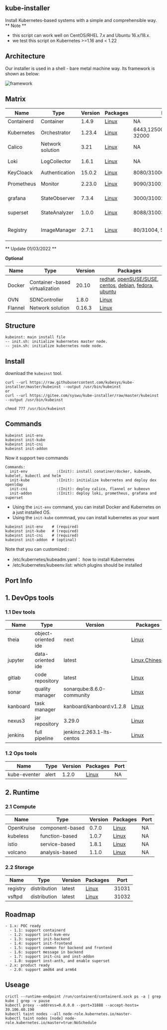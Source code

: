 ## kube-installer

Install Kubernetes-based systems with a simple and comprehensible way.
** Note **
- this script can work well on CentOS/RHEL 7.x and Ubuntu 16.x/18.x.
- we test this script on Kubernetes >=1.16 and < 1.22


## Architecture

Our installer is used in a shell - bare metal machine way. Its framework is shown as below:

![framework](./others/framework.jpg)

## Matrix


| Name        | Type      | Version |  Packages   |  Ports    |     DNS   |   command  |      
| ------      | ------    | ------  | ------      |   -----   |    -----  |   -----   |
| Containerd  | Container        | 1.4.9    | [Linux](https://containerd.io/docs/getting-started/)|            NA                |              NA              | init-env |
| Kubernetes  | Orchestrator     | 1.23.4   | [Linux](https://docs.kubernetes.io/)                | 6443,12500,12501,30000-32000 |              NA              | init-env |
| Calico      | Network solution | 3.21     | [Linux](https://docs.projectcalico.org/)            |            NA                |              NA              | init-cni |
| Loki        | LogCollector     | 1.6.1    | [Linux](https://grafana.com/oss/loki/)              |            NA                |              NA              |init-addon| 
| KeyCloack   | Authentication   | 15.0.2   | [Linux](https://www.keycloak.org/)                  |         8080/31000           |              NA              |   ---    |
| Prometheus  | Monitor          | 2.23.0   | [Linux](https://github.com/prometheus/prometheus/)  |         9090/31001           |              NA              |init-addon|
| grafana     | StateObserver    | 7.3.4    | [Linux](https://community.grafana.com/)             |         3000/31002           |              NA              |init-addon|
| superset    | StateAnalyzer    | 1.0.0    | [Linux](https://superset.apache.org//)              |         8088/31003           |              NA              |init-addon|
| Registry    | ImageManager     | 2.7.1    | [Linux](https://goharbor.io/)                       |     80/31004, 5000/31005     | devops-harbor-registry.devops-system    |   ---    |

** Update 01/03/2022 **


**Optional**

| Name        | Type      | Version |  Packages  |
| ------      | ------    | ------  | ------      |
| Docker      | Container-based virtualization | 20.10   | [redhat](https://docs.docker.com/install/linux/docker-ee/rhel/), [openSUSE/SUSE](https://docs.docker.com/install/linux/docker-ee/suse/), [centos](https://docs.docker.com/install/linux/docker-ce/centos/), [debian](https://docs.docker.com/install/linux/docker-ce/debian/), [fedora](https://docs.docker.com/install/linux/docker-ce/fedora/), [ubuntu](https://docs.docker.com/install/linux/docker-ce/ubuntu/) |
| OVN         | SDNController    | 1.8.0    | [Linux](https://github.com/alauda/kube-ovn)     |          
| Flannel     | Network solution | 0.16.3   | [Linux](https://github.com/flannel-io/flannel/) |
## Structure

```
kubeinst: main install file
-- init.sh: initialize kubernetes master node.
-- join.sh: initialize kubernetes node node.
```

## Install

download the `kubeinst` tool.

```
curl --url https://raw.githubusercontent.com/kubesys/kube-installer/master/kubeinst --output /usr/bin/kubeinst
or
curl --url https://gitee.com/syswu/kube-installer/raw/master/kubeinst --output /usr/bin/kubeinst

chmod 777 /usr/bin/kubeinst
```

## Commands

```
kubeinst init-env
kubeinst init-kube
kubeinst init-cni
kubeinst init-addon
```

Now it support two commands

```
Commands:
  init-env             :(Init): install conatiner/docker, kubeadm, kubelet, kubectl and helm
  init-kube            :(Init): initialize kubernetes and deploy dex openldap
  init-cni             :(Init): deploy calico, flannel or kubeovn
  init-addon           :(Init): deploy loki, prometheus, grafana and superset
```

- Using the `init-env` command, you can install Docker and Kubernetes on a just installed OS.
- Using the `init-kube` commnad, you can install kubernetes as your want

```
kubeinst init-env    # (required)
kubeinst init-kube   # (required)
kubeinst init-cni    # (required)
kubeinst init-addon  # (optinal)
```

Note that you can customized :

- /etc/kubernetes/kubeadm.yaml： how to install Kubernetes
- /etc/kubernetes/kubeenv.list: which plugins should be installed


## Port Info

## 1. DevOps tools

### 1.1 Dev tools

| Name        | Type      | Version |  Packages  |   Port |
| ------      | ------    | ------  | ------      | ------ |
| theia       | object-oriented ide  |  next    | [Linux](https://theia-ide.org/docs/)                         |  31011       |
| jupyter     | data-oriented  ide   | latest  | [Linux](https://jupyter-docker-stacks.readthedocs.io/en/latest/index.html),[Chinese](https://www.cnblogs.com/zeryter/p/11331811.html)                                                              |  31012       |
| gitlab      | code repository      | latest  | [Linux](https://hub.docker.com/r/gitlab/gitlab-ce)            |  31013       |
| sonar       | quality manager |  sonarqube:8.6.0-community  | [Linux](https://docs.sonarqube.org/latest/)    |  31014       |
| kanboard    | task manager   |  kanboard/kanboard:v1.2.8  | [Linux](https://github.com/kanboard/kanboard)    |  31015       |
| nexus3      | jar repository       | 3.29.0  | [Linux](https://hub.docker.com/r/sonatype/nexus3)             |  31016       |
| jenkins     | full pipeline   |  jenkins:2.263.1-lts-centos  | [Linux](https://www.jenkins.io)               |  31017       |


### 1.2 Ops tools


| Name        | Type      | Version |  Packages  |   Port |
| ------      | ------    | ------  | ------      | ------ |      
| kube-eventer| alert                | 1.2.0   | [Linux](https://github.com/AliyunContainerService/kube-eventer)      |   NA       |


## 2. Runtime

### 2.1 Compute

| Name        | Type      | Version |  Packages  |   Port |
| ------      | ------    | ------  | ------      | ------ |
| OpenKruise  | component-based      | 0.7.0   | [Linux](https://openkruise.io/en-us/docs/quick_start.html)   |       NA           |              
| kubeless    | function-based       | 1.0.7   | [Linux](https://kubeless.io/docs/quick-start/)      |   NA       |
| istio       | service-based        | 1.8.1   | [Linux](https://istio.io/latest/docs/setup/getting-started/)      |   NA       |
| volcano     | analysis-based       | 1.1.0   | [Linux](https://github.com/volcano-sh/volcano)      |   NA       |


### 2.2 Storage

| Name        | Type      | Version |  Packages  |   Port |
| ------      | ------    | ------  | ------      | ------ |
| registry    | distribution         | latest  | [Linux](https://github.com/distribution/distribution)         |  31031      |
| vsftpd      | distribution         | latest  | [Linux](https://help.ubuntu.com/community/vsftpd)             |  31032      |

## Roadmap

```
- 1.x: POC ready
  - 1.1: support containerd
  - 1.2: support init-kvm-env
  - 1.3: support init-backend
  - 1.4: support init-frontend
  - 1.5: support common for backend and frontend
  - 1.6: support message in backend
  - 1.7: support init-cni and inst-addon
  - 1.8: support inst-anth, and enable superset
- 2.x: product ready
  - 2.0: support amd64 and arm64
```

## Useage

```
crictl --runtime-endpoint /run/containerd/containerd.sock ps -a | grep kube | grep -v pause
kubectl proxy --address=0.0.0.0 --port=31888 --accept-hosts=
39.106.40.190
kubectl taint nodes --all node-role.kubernetes.io/master-
kubectl taint nodes [node] node-role.kubernetes.io/master=true:NoSchedule
```
